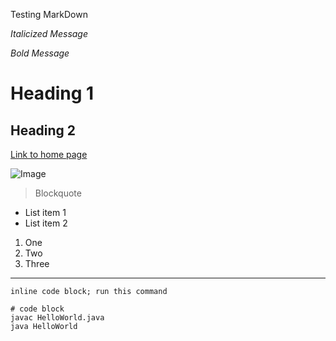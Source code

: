 Testing MarkDown

*Italicized Message*

*Bold Message*

# Heading 1

## Heading 2

[Link to home page](https://chakshan.github.io/cse15l-lab-reports/index.html)

![Image](https://www.google.com/url?sa=i&url=https%3A%2F%2Fwww.freepik.com%2Ffree-photos-vectors%2Fbackground&psig=AOvVaw1zqpup9gpc12Xqvsi-XGx1&ust=1704999357666000&source=images&cd=vfe&opi=89978449&ved=0CBMQjRxqFwoTCMitn-G_04MDFQAAAAAdAAAAABAD)

> Blockquote

* List item 1
* List item 2

1. One
2. Two
3. Three

---

`inline code block; run this command `

```
# code block
javac HelloWorld.java
java HelloWorld
```
